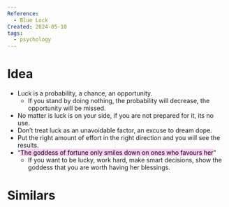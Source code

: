 ```yaml
---
Reference:
  - Blue Lock
Created: 2024-05-10
tags:
  - psychology
---
```

# Idea

- Luck is a probability, a chance, an opportunity.
	- If you stand by doing nothing, the probability will decrease, the opportunity will be missed.
- No matter is luck is on your side, if you are not prepared for it, its no use.
- Don’t treat luck as an unavoidable factor, an excuse to dream dope.
- Put the right amount of effort in the right direction and you will see the results.
- “<mark style="background: #FFB8EBA6;">The goddess of fortune only smiles down on ones who favours her</mark>"
	- If you want to be lucky, work hard, make smart decisions, show the goddess that you are worth having her blessings.

# Similars

